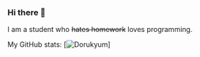 ### Hi there 👋
I am a student who ~~hates homework~~ loves programming.

My GitHub stats:
[![Dorukyum](https://github-readme-stats.vercel.app/api?username=Dorukyum)]
